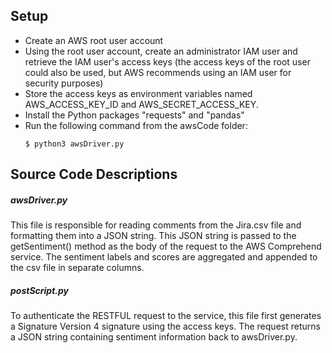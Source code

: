 ## Setup

- Create an AWS root user account 
- Using the root user account, create an administrator IAM user and retrieve the IAM user's access keys
(the access keys of the root user could also be used, but AWS recommends using an IAM user for security purposes)
- Store the access keys as environment variables named AWS_ACCESS_KEY_ID and AWS_SECRET_ACCESS_KEY.
- Install the Python packages "requests" and "pandas"
- Run the following command from the awsCode folder:
  ```
  $ python3 awsDriver.py
  ```

## Source Code Descriptions

##### awsDriver.py 
This file is responsible for reading comments from the Jira.csv file and formatting them into a JSON string. This JSON string is passed to the getSentiment() method as the body of the request to the AWS Comprehend service.
The sentiment labels and scores are aggregated and appended to the csv file in separate columns.

##### postScript.py 
To authenticate the RESTFUL request to the service, this file first generates a Signature Version 4 signature using the access keys. The request returns a JSON string containing sentiment information back to awsDriver.py.
